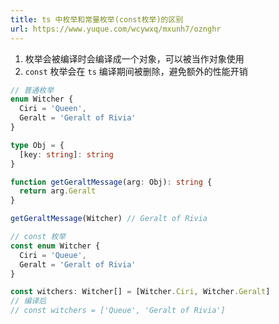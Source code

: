 ```yaml
---
title: ts 中枚举和常量枚举(const枚举)的区别
url: https://www.yuque.com/wcywxq/mxunh7/oznghr
---
```


1. 枚举会被编译时会编译成一个对象，可以被当作对象使用
2. `const` 枚举会在 `ts` 编译期间被删除，避免额外的性能开销

```typescript
// 普通枚举
enum Witcher {
  Ciri = 'Queen',
  Geralt = 'Geralt of Rivia'
}

type Obj = {
  [key: string]: string
}

function getGeraltMessage(arg: Obj): string {
  return arg.Geralt
}

getGeraltMessage(Witcher) // Geralt of Rivia
```

```typescript
// const 枚举
const enum Witcher {
  Ciri = 'Queue',
  Geralt = 'Geralt of Rivia'
}

const witchers: Witcher[] = [Witcher.Ciri, Witcher.Geralt]
// 编译后
// const witchers = ['Queue', 'Geralt of Rivia']

```
